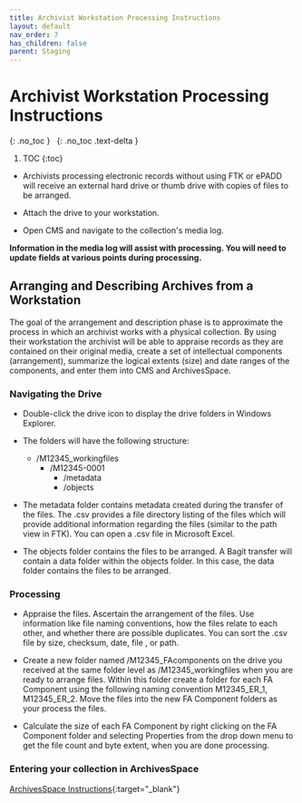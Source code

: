 ```yaml
---
title: Archivist Workstation Processing Instructions
layout: default
nav_order: 7
has_children: false
parent: Staging
---
```


# Archivist Workstation Processing Instructions
{: .no_toc }
&nbsp;
{: .no_toc .text-delta }
1. TOC
{:toc}

* Archivists processing electronic records without using FTK or ePADD will receive an external hard drive or thumb drive with copies of files to be arranged.  

* Attach the drive to your workstation.  

* Open CMS and navigate
to the collection's media log.  

**Information in the media log will assist with processing. You will need to update fields at various points during processing.**

## Arranging and Describing Archives from a Workstation

The goal of the arrangement and description phase is to approximate the
process in which an archivist works with a physical collection. By using
their workstation the archivist will be able to appraise records as they are contained
on their original media, create a set of intellectual components
(arrangement), summarize the logical extents (size) and date ranges of
the components, and enter them into CMS and ArchivesSpace.

### Navigating the Drive

* Double-click the drive icon to display the drive folders in Windows Explorer.
* The folders will have the following structure:  
    * /M12345_workingfiles
		* /M12345-0001
			* /metadata
			* /objects 
        
* The metadata folder contains metadata created during the transfer of the files. The .csv provides a file directory listing of the files which will provide additional information regarding the files (similar to the path view in FTK). You can open a .csv file in Microsoft Excel.

* The objects folder contains the files to be arranged. A Bagit transfer will contain a data folder within the objects folder. In this case, the data folder contains the files to be arranged.

### Processing

* Appraise the files. Ascertain the arrangement of the files. Use information like file naming conventions, how the files relate to each other, and whether there are possible duplicates. You can sort the .csv file by size, checksum, date, file , or path.

* Create a new folder named /M12345_FAcomponents on the drive you received at the same folder level as /M12345_workingfiles when you are ready to arrange files. Within this folder create a folder for each FA Component using the following naming convention M12345_ER_1, M12345_ER_2. Move the files into the new FA Component folders as your process the files.

* Calculate the size of each FA Component by right clicking on the FA Component folder and selecting Properties from the drop down menu to get the file count and byte extent, when you are done processing. 

### Entering your collection in ArchivesSpace
[ArchivesSpace Instructions](FTK-Processing-Instructions#entering-your-collection-in-archivesspace){:target="_blank"}
